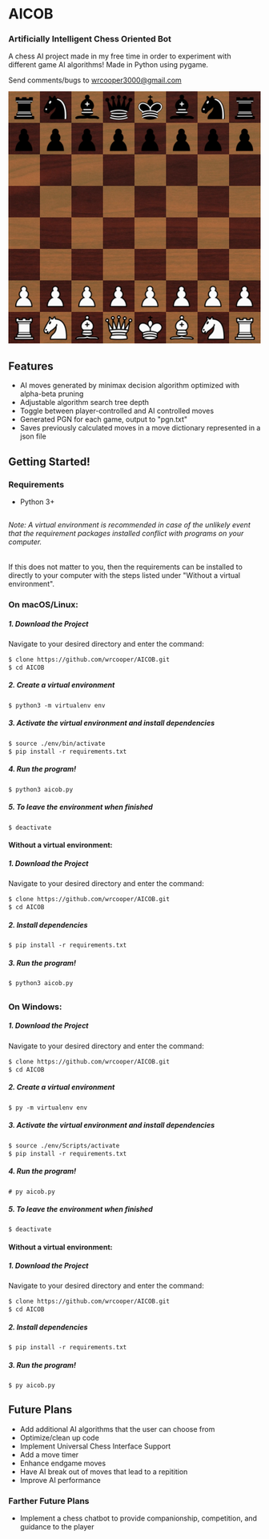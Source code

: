 # AICOB
### Artificially Intelligent Chess Oriented Bot

A chess AI project made in my free time in order to experiment with different game AI algorithms!
Made in Python using pygame.

Send comments/bugs to wrcooper3000@gmail.com

![screenshot.png](data/screenshot.png)

## Features
* AI moves generated by minimax decision algorithm optimized with alpha-beta pruning
* Adjustable algorithm search tree depth
* Toggle between player-controlled and AI controlled moves
* Generated PGN for each game, output to "pgn.txt"
* Saves previously calculated moves in a move dictionary represented in a json file


## Getting Started!
### Requirements
* Python 3+

##

###### Note: A virtual environment is recommended in case of the unlikely event that the requirement packages installed conflict with programs on your computer. 
If this does not matter to you, then the requirements can be installed to directly to your computer with the steps listed under "Without a virtual environment".

### On macOS/Linux:
	
##### 1. Download the Project
Navigate to your desired directory and enter the command:

	$ clone https://github.com/wrcooper/AICOB.git
	$ cd AICOB
	
##### 2. Create a virtual environment
	$ python3 -m virtualenv env
	
##### 3. Activate the virtual environment and install dependencies
	$ source ./env/bin/activate
	$ pip install -r requirements.txt
	
##### 4. Run the program!
	$ python3 aicob.py
	
##### 5. To leave the environment when finished
	$ deactivate

#### Without a virtual environment:

##### 1. Download the Project
Navigate to your desired directory and enter the command:

	$ clone https://github.com/wrcooper/AICOB.git
	$ cd AICOB

##### 2. Install dependencies
	$ pip install -r requirements.txt

##### 3. Run the program!
	$ python3 aicob.py
	
##	
	
### On Windows:
	
##### 1. Download the Project
Navigate to your desired directory and enter the command:

	$ clone https://github.com/wrcooper/AICOB.git
	$ cd AICOB
	
##### 2. Create a virtual environment
	$ py -m virtualenv env
	
##### 3. Activate the virtual environment and install dependencies
	$ source ./env/Scripts/activate
	$ pip install -r requirements.txt
	
##### 4. Run the program!
	# py aicob.py
	
##### 5. To leave the environment when finished
	$ deactivate


#### Without a virtual environment:

##### 1. Download the Project
Navigate to your desired directory and enter the command:

	$ clone https://github.com/wrcooper/AICOB.git
	$ cd AICOB

##### 2. Install dependencies
	$ pip install -r requirements.txt

##### 3. Run the program!
	$ py aicob.py
	
## Future Plans
* Add additional AI algorithms that the user can choose from
* Optimize/clean up code
* Implement Universal Chess Interface Support
* Add a move timer
* Enhance endgame moves
* Have AI break out of moves that lead to a repitition
* Improve AI performance

### Farther Future Plans
* Implement a chess chatbot to provide companionship, competition, and guidance to the player